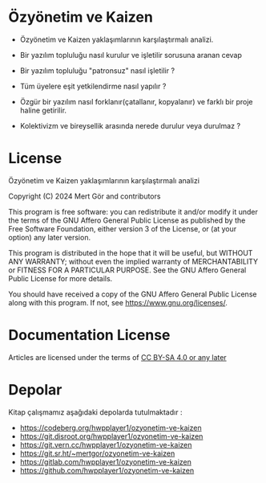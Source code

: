 # Özyönetim ve Kaizen

* Özyönetim ve Kaizen yaklaşımlarının karşılaştırmalı analizi.

* Bir yazılım topluluğu nasıl kurulur ve işletilir sorusuna aranan cevap

* Bir yazılım topluluğu "patronsuz" nasıl işletilir ?

* Tüm üyelere eşit yetkilendirme nasıl yapılır ?

* Özgür bir yazılım nasıl forklanır(çatallanır, kopyalanır) ve farklı bir proje haline getirilir.

* Kolektivizm ve bireysellik arasında nerede durulur veya durulmaz ?

# License

Özyönetim ve Kaizen yaklaşımlarının karşılaştırmalı analizi

Copyright (C) 2024 Mert Gör and contributors

This program is free software: you can redistribute it and/or modify
it under the terms of the GNU Affero General Public License as published
by the Free Software Foundation, either version 3 of the License, or
(at your option) any later version.

This program is distributed in the hope that it will be useful,
but WITHOUT ANY WARRANTY; without even the implied warranty of
MERCHANTABILITY or FITNESS FOR A PARTICULAR PURPOSE.  See the
GNU Affero General Public License for more details.

You should have received a copy of the GNU Affero General Public License
along with this program.  If not, see <https://www.gnu.org/licenses/>.

# Documentation License

Articles are licensed under the terms of [CC BY-SA 4.0 or any later](by-sa.markdown)

# Depolar

Kitap çalışmamız aşağıdaki depolarda tutulmaktadır : 

* https://codeberg.org/hwpplayer1/ozyonetim-ve-kaizen
* https://git.disroot.org/hwpplayer1/ozyonetim-ve-kaizen
* https://git.vern.cc/hwpplayer1/ozyonetim-ve-kaizen
* https://git.sr.ht/~mertgor/ozyonetim-ve-kaizen
* https://gitlab.com/hwpplayer1/ozyonetim-ve-kaizen
* https://github.com/hwpplayer1/ozyonetim-ve-kaizen

